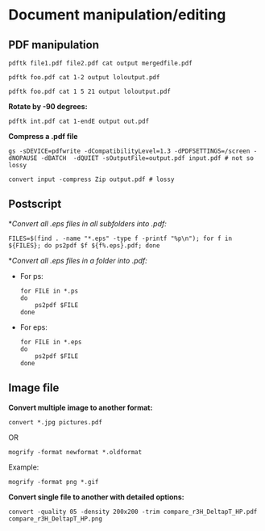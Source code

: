 # Document manipulation/editing

## PDF manipulation


~~~~
pdftk file1.pdf file2.pdf cat output mergedfile.pdf
~~~~

~~~~
pdftk foo.pdf cat 1-2 output loloutput.pdf
~~~~

~~~~
pdftk foo.pdf cat 1 5 21 output loloutput.pdf
~~~~

**Rotate by -90 degrees:**
~~~~
pdftk int.pdf cat 1-endE output out.pdf
~~~~


**Compress a .pdf file**

~~~~
gs -sDEVICE=pdfwrite -dCompatibilityLevel=1.3 -dPDFSETTINGS=/screen -dNOPAUSE -dBATCH  -dQUIET -sOutputFile=output.pdf input.pdf # not so lossy
~~~~

~~~~
convert input -compress Zip output.pdf # lossy
~~~~

## Postscript

**Convert all *.eps files in all subfolders into .pdf:**

~~~~
FILES=$(find . -name "*.eps" -type f -printf "%p\n"); for f in ${FILES}; do ps2pdf $f ${f%.eps}.pdf; done
~~~~

**Convert all *.eps files in a folder into .pdf:**


- For ps:

  ~~~~
  for FILE in *.ps
  do
      ps2pdf $FILE
  done
  ~~~~

- For eps:

  ~~~~
  for FILE in *.eps
  do
      ps2pdf $FILE
  done
  ~~~~


## Image file

**Convert multiple image to another format:**

~~~~
convert *.jpg pictures.pdf
~~~~

OR

~~~~
mogrify -format newformat *.oldformat
~~~~

Example:

~~~~
mogrify -format png *.gif 
~~~~

**Convert single file to another with detailed options:**

~~~~
convert -quality 05 -density 200x200 -trim compare_r3H_DeltapT_HP.pdf compare_r3H_DeltapT_HP.png
~~~~
